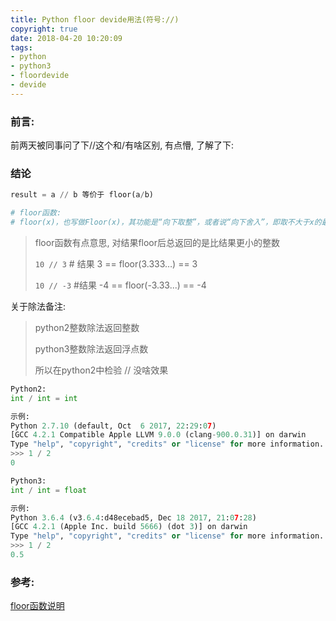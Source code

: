 ```yaml
---
title: Python floor devide用法(符号://)
copyright: true
date: 2018-04-20 10:20:09
tags:
- python
- python3
- floordevide
- devide
---
```


### 前言:

前两天被同事问了下//这个和/有啥区别, 有点懵, 了解了下:

### 结论

````python
result = a // b 等价于 floor(a/b)

# floor函数:
# floor(x)，也写做Floor(x)，其功能是“向下取整”，或者说“向下舍入”，即取不大于x的最大整数（与“四舍五入”不同，下取整是直接取按照数轴上最接近要求值的左边值，即不大于要求值的最大的那个值）。
````

>floor函数有点意思, 对结果floor后总返回的是比结果更小的整数
>
>`10 // 3`  # 结果 3  == floor(3.333…) == 3
>
>`10 // -3` #结果 -4  == floor(-3.33...) == -4



关于除法备注:

> python2整数除法返回整数
>
> python3整数除法返回浮点数
>
> 所以在python2中检验 // 没啥效果

```python
Python2: 
int / int = int

示例:
Python 2.7.10 (default, Oct  6 2017, 22:29:07)
[GCC 4.2.1 Compatible Apple LLVM 9.0.0 (clang-900.0.31)] on darwin
Type "help", "copyright", "credits" or "license" for more information.
>>> 1 / 2
0

Python3:
int / int = float

示例:
Python 3.6.4 (v3.6.4:d48ecebad5, Dec 18 2017, 21:07:28)
[GCC 4.2.1 (Apple Inc. build 5666) (dot 3)] on darwin
Type "help", "copyright", "credits" or "license" for more information.
>>> 1 / 2
0.5
```



### 参考:

[floor函数说明](https://baike.baidu.com/item/floor函数/1344448?fr=aladdin)